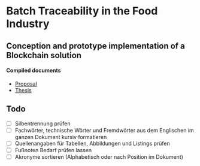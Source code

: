 # Batch Traceability in the Food Industry

## Conception and prototype implementation of a Blockchain solution

#### Compiled documents

- [Proposal](./proposal/proposal.pdf)
- [Thesis](./thesis/thesis.pdf)

## Todo

- [ ] Silbentrennung prüfen
- [ ] Fachwörter, technische Wörter und Fremdwörter aus dem Englischen im ganzen Dokument kursiv formatieren
- [ ] Quellenangaben für Tabellen, Abbildungen und Listings prüfen
- [ ] Fußnoten Bedarf prüfen lassen
- [ ] Akronyme sortieren (Alphabetisch oder nach Position im Dokument)
